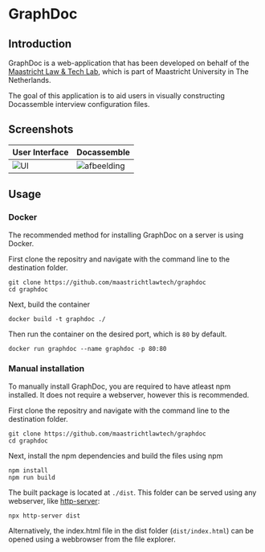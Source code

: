 # GraphDoc

## Introduction

GraphDoc is a web-application that has been developed on behalf of the [Maastricht Law & Tech Lab](https://github.com/maastrichtlawtech/), which is part of Maastricht University in The Netherlands.

The goal of this application is to aid users in visually constructing Docassemble interview configuration files.

## Screenshots

User Interface | Docassemble
-- | --
![UI](https://user-images.githubusercontent.com/50321538/173640178-b5ac3958-e982-467e-8d93-7e48d81bb81c.png) | ![afbeelding](https://user-images.githubusercontent.com/50321538/173640275-d485c7cb-06a4-4eae-93a6-0aa080d208a5.png)

## Usage         

### Docker

The recommended method for installing GraphDoc on a server is using Docker.

First clone the repositry and navigate with the command line to the destination folder.
```
git clone https://github.com/maastrichtlawtech/graphdoc
cd graphdoc
```

Next, build the container
```
docker build -t graphdoc ./
```

Then run the container on the desired port, which is `80` by default.

```
docker run graphdoc --name graphdoc -p 80:80
```

### Manual installation

To manually install GraphDoc, you are required to have atleast npm installed. It does not require a webserver, however this is recommended.

First clone the repositry and navigate with the command line to the destination folder.
```
git clone https://github.com/maastrichtlawtech/graphdoc
cd graphdoc
```

Next, install the npm dependencies and build the files using npm
```
npm install
npm run build
```

The built package is located at `./dist`. This folder can be served using any webserver, like [http-server](https://www.npmjs.com/package/http-server):
```
npx http-server dist
```

Alternatively, the index.html file in the dist folder (`dist/index.html`) can be opened using a webbrowser from the file explorer.
